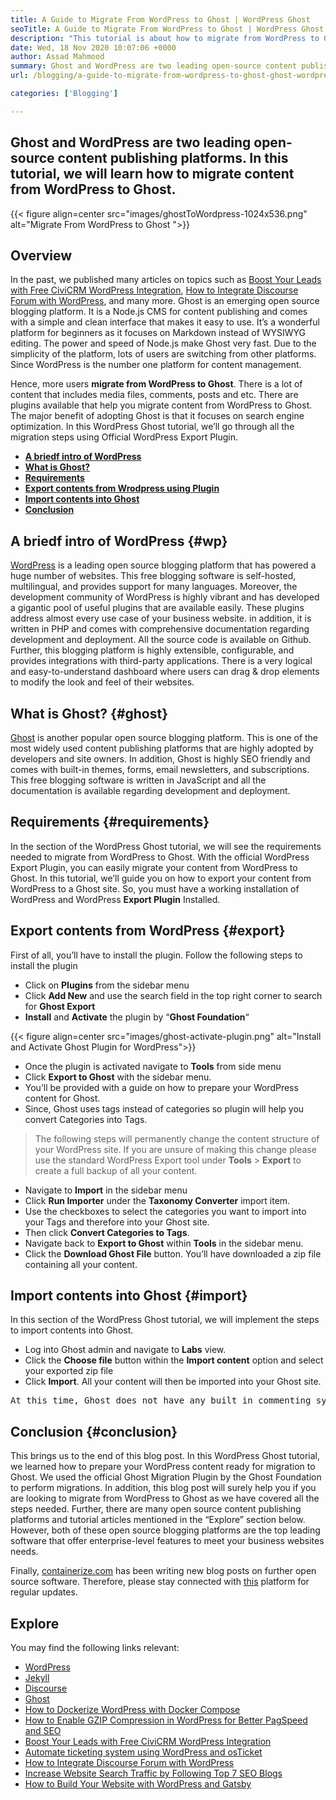```yaml
---
title: A Guide to Migrate From WordPress to Ghost | WordPress Ghost
seoTitle: A Guide to Migrate From WordPress to Ghost | WordPress Ghost
description: "This tutorial is about how to migrate from WordPress to Ghost. We'll learn how to migrate your posts and pages to the Ghost from the existing WordPress website."
date: Wed, 18 Nov 2020 10:07:06 +0000
author: Assad Mahmood
summary: Ghost and WordPress are two leading open-source content publishing platforms. In this tutorial, we will learn how to migrate content from WordPress to Ghost.
url: /blogging/a-guide-to-migrate-from-wordpress-to-ghost-ghost-wordpress/

categories: ['Blogging']

---
```

## Ghost and WordPress are two leading open-source content publishing platforms. In this tutorial, we will learn how to migrate content from WordPress to Ghost.

{{< figure align=center src="images/ghostToWordpress-1024x536.png" alt="Migrate From WordPress to Ghost ">}}  

## Overview

In the past, we published many articles on topics such as [Boost Your Leads with Free CiviCRM WordPress Integration][1], [How to Integrate Discourse Forum with WordPress][2], and many more. Ghost is an emerging open source blogging platform. It is a Node.js CMS for content publishing and comes with a simple and clean interface that makes it easy to use. It’s a wonderful platform for beginners as it focuses on Markdown instead of WYSIWYG editing. The power and speed of Node.js make Ghost very fast. Due to the simplicity of the platform, lots of users are switching from other platforms. Since WordPress is the number one platform for content management.

Hence, more users **migrate from WordPress to Ghost**. There is a lot of content that includes media files, comments, posts and etc. There are plugins available that help you migrate content from WordPress to Ghost. The major benefit of adopting Ghost is that it focuses on search engine optimization. In this WordPress Ghost tutorial, we’ll go through all the migration steps using Official WordPress Export Plugin.

  * **[A briedf intro of WordPress][3]** 
  * **[What is Ghost?][4]**
  * **[Requirements][5]**
  * **[Export contents from Wrodpress using Plugin][6]**
  * **[Import contents into Ghost][7]**
  * **[Conclusion][8]**

## **A briedf intro of WordPress** {#wp}

[WordPress][9] is a leading open source blogging platform that has powered a huge number of websites. This free blogging software is self-hosted, multilingual, and provides support for many languages. Moreover, the development community of WordPress is highly vibrant and has developed a gigantic pool of useful plugins that are available easily. These plugins address almost every use case of your business website. in addition, it is written in PHP and comes with comprehensive documentation regarding development and deployment. All the source code is available on Github. Further, this blogging platform is highly extensible, configurable, and provides integrations with third-party applications. There is a very logical and easy-to-understand dashboard where users can drag & drop elements to modify the look and feel of their websites. 

## **What is Ghost?** {#ghost}

[Ghost][10] is another popular open source blogging platform. This is one of the most widely used content publishing platforms that are highly adopted by developers and site owners. In addition, Ghost is highly SEO friendly and comes with built-in themes, forms, email newsletters, and subscriptions. This free blogging software is written in JavaScript and all the documentation is available regarding development and deployment. 

## Requirements {#requirements}

In the section of the WordPress Ghost tutorial, we will see the requirements needed to migrate from WordPress to Ghost. With the official WordPress Export Plugin, you can easily migrate your content from WordPress to Ghost. In this tutorial, we’ll guide you on how to export your content from WordPress to a Ghost site. So, you must have a working installation of WordPress and WordPress **Export Plugin** Installed.

## Export contents from WordPress {#export}

First of all, you’ll have to install the plugin. Follow the following steps to install the plugin

  * Click on **Plugins** from the sidebar menu
  * Click **Add New** and use the search field in the top right corner to search for **Ghost Export**
  * **Install** and **Activate** the plugin by “**Ghost Foundation**“

{{< figure align=center src="images/ghost-activate-plugin.png" alt="Install and Activate Ghost Plugin for WordPress">}}  

  * Once the plugin is activated navigate to **Tools** from side menu
  * Click **Export to Ghost** with the sidebar menu.
  * You’ll be provided with a guide on how to prepare your WordPress content for Ghost.
  * Since, Ghost uses tags instead of categories so plugin will help you convert Categories into Tags.

<blockquote class="wp-block-quote">
  <p>
    The following steps will permanently change the content structure of your WordPress site. If you are unsure of making this change please use the standard WordPress Export tool under <strong>Tools</strong> > <strong>Export</strong> to create a full backup of all your content.
  </p>
</blockquote>

  * Navigate to **Import** in the sidebar menu
  * Click **Run Importer** under the **Taxonomy Converter** import item.
  * Use the checkboxes to select the categories you want to import into your Tags and therefore into your Ghost site.
  * Then click **Convert Categories to Tags**.
  * Navigate back to **Export to Ghost** within **Tools** in the sidebar menu.
  * Click the **Download Ghost File** button. You’ll have downloaded a zip file containing all your content.

## Import contents into Ghost {#import}

In this section of the WordPress Ghost tutorial, we will implement the steps to import contents into Ghost.

  * Log into Ghost admin and navigate to **Labs** view.
  * Click the **Choose file** button within the **Import content** option and select your exported zip file
  * Click **Import**. All your content will then be imported into your Ghost site.

<pre class="wp-block-verse">At this time, Ghost does not have any built in commenting system. The most popular alternative is Disqus.</pre>

## Conclusion {#conclusion}

This brings us to the end of this blog post. In this WordPress Ghost tutorial, we learned how to prepare your WordPress content ready for migration to Ghost. We used the official Ghost Migration Plugin by the Ghost Foundation to perform migrations. In addition, this blog post will surely help you if you are looking to migrate from WordPress to Ghost as we have covered all the steps needed. Further, there are many open source content publishing platforms and tutorial articles mentioned in the “Explore” section below. However, both of these open source blogging platforms are the top leading software that offer enterprise-level features to meet your business websites needs. 

Finally, [containerize.com][11] has been writing new blog posts on further open source software. Therefore, please stay connected with [this][12] platform for regular updates.

## Explore

You may find the following links relevant:

  * [WordPress][9]
  * [Jekyll][13]
  * [Discourse][14]
  * [Ghost][10]
  * [How to Dockerize WordPress with Docker Compose][15]
  * [How to Enable GZIP Compression in WordPress for Better PagSpeed and SEO][16]
  * [Boost Your Leads with Free CiviCRM WordPress Integration][1]
  * [Automate ticketing system using WordPress and osTicket][17]
  * [How to Integrate Discourse Forum with WordPress][2]
  * [Increase Website Search Traffic by Following Top 7 SEO Blogs][18]
  * [How to Build Your Website with WordPress and Gatsby][19]

 [1]: https://blog.containerize.com/2020/10/13/boost-your-leads-with-civicrm-wordpress-integration/
 [2]: https://blog.containerize.com/2020/10/14/how-to-integrate-discourse-forum-with-wordpress/
 [3]: #wp
 [4]: #ghost
 [5]: #requirements
 [6]: #export
 [7]: #import
 [8]: #conclusion
 [9]: https://products.containerize.com/blogging/wordpress/
 [10]: https://products.containerize.com/blogging/ghost/
 [11]: https://www.containerize.com/
 [12]: https://blog.containerize.com/
 [13]: https://products.containerize.com/blogging/jekyll/
 [14]: https://products.containerize.com/discussion-forum/discourse/
 [15]: https://blog.containerize.com/2020/12/18/how-to-dockerize-wordpress-with-docker-compose/
 [16]: https://blog.containerize.com/2020/12/12/how-to-enable-gzip-compression-in-wordpress-for-better-speed/
 [17]: https://blog.containerize.com/2020/10/13/automate-ticketing-system-using-wordpress-and-osticket/
 [18]: https://blog.containerize.com/2021/01/17/increase-website-search-traffic-by-following-top-7-seo-blogs/
 [19]: https://blog.containerize.com/2020/11/25/how-to-build-your-website-with-wordpress-and-gatsby/